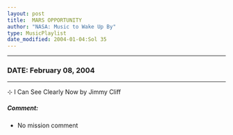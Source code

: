 ```yaml
---
layout: post
title:  MARS OPPORTUNITY
author: "NASA: Music to Wake Up By"
type: MusicPlaylist
date_modified: 2004-01-04:Sol 35
---
```


----
### DATE: February 08, 2004
----
⊹ I Can See Clearly Now by Jimmy Cliff

##### Comment:
* No mission comment
